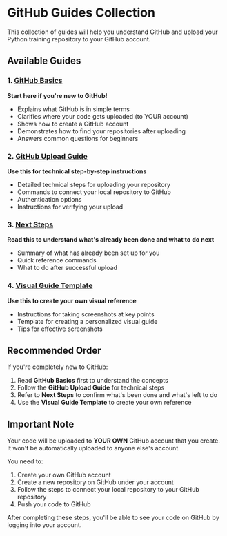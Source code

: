 # GitHub Guides Collection

This collection of guides will help you understand GitHub and upload your Python training repository to your GitHub account.

## Available Guides

### 1. [GitHub Basics](GITHUB_BASICS.md)
**Start here if you're new to GitHub!**
- Explains what GitHub is in simple terms
- Clarifies where your code gets uploaded (to YOUR account)
- Shows how to create a GitHub account
- Demonstrates how to find your repositories after uploading
- Answers common questions for beginners

### 2. [GitHub Upload Guide](GITHUB_UPLOAD_GUIDE.md)
**Use this for technical step-by-step instructions**
- Detailed technical steps for uploading your repository
- Commands to connect your local repository to GitHub
- Authentication options
- Instructions for verifying your upload

### 3. [Next Steps](NEXT_STEPS.md)
**Read this to understand what's already been done and what to do next**
- Summary of what has already been set up for you
- Quick reference commands
- What to do after successful upload

### 4. [Visual Guide Template](VISUAL_GUIDE_TEMPLATE.md)
**Use this to create your own visual reference**
- Instructions for taking screenshots at key points
- Template for creating a personalized visual guide
- Tips for effective screenshots

## Recommended Order

If you're completely new to GitHub:

1. Read **GitHub Basics** first to understand the concepts
2. Follow the **GitHub Upload Guide** for technical steps
3. Refer to **Next Steps** to confirm what's been done and what's left to do
4. Use the **Visual Guide Template** to create your own reference

## Important Note

Your code will be uploaded to **YOUR OWN** GitHub account that you create. It won't be automatically uploaded to anyone else's account.

You need to:
1. Create your own GitHub account
2. Create a new repository on GitHub under your account
3. Follow the steps to connect your local repository to your GitHub repository
4. Push your code to GitHub

After completing these steps, you'll be able to see your code on GitHub by logging into your account.